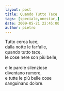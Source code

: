 ```yaml
---
layout: post
title: Quando Tutto Tace
tags: [speciale,onestar,]
date: 2009-05-21 22:45:00
author: pietro
---
```

Tutto cerca luce,<br/>dalla notte le farfalle,<br/>quando tutto tace,<br/>le cose nere son più belle,<br/><br/>e le parole silenziose<br/>diventano rumore,<br/>e tutte le più belle cose<br/>sanguinano dolore.

